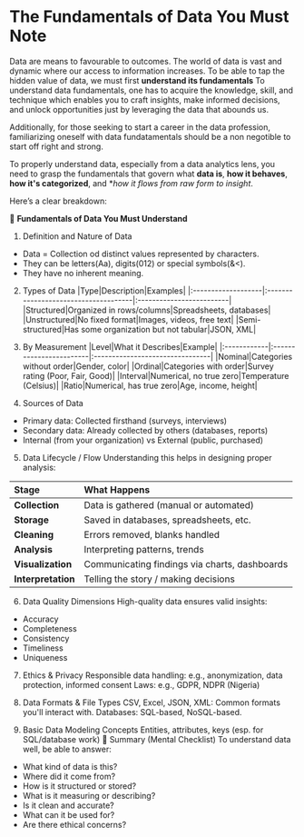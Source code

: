 # The Fundamentals of Data You Must Note

Data are means to favourable to outcomes. The world of data is vast and dynamic where our access to information increases. To be able to tap the hidden value of data, we must first **understand its fundamentals** To understand data fundamentals, one has to acquire the knowledge, skill, and technique which enables you to craft insights, make informed decisions, and unlock opportunities just by leveraging the data that abounds us.

Additionally, for those seeking to start a career in the data profession, familiarizing oneself with data fundatamentals should be a non negotible to start off right and strong.

To properly understand data, especially from a data analytics lens, you need to grasp the fundamentals that govern what **data is**, **how it behaves**, **how it's categorized**, and **how it flows from raw form to insight*.

Here’s a clear breakdown:

🔑 **Fundamentals of Data You Must Understand**
1. Definition and Nature of Data
- Data = Collection od distinct values represented by characters.
- They can be letters(Aa), digits(012) or special symbols(&<).
- They have no inherent meaning.

2. Types of Data
|Type|Description|Examples|
|:-------------------|:-------------------------------------|:-------------------------|
|Structured|Organized in rows/columns|Spreadsheets, databases|
|Unstructured|No fixed format|Images, videos, free text|
|Semi-structured|Has some organization but not tabular|JSON, XML|

3. By Measurement
|Level|What it Describes|Example|
|:------------|:------------------------|:--------------------------------|
|Nominal|Categories without order|Gender, color|
|Ordinal|Categories with order|Survey rating (Poor, Fair, Good)|
|Interval|Numerical, no true zero|Temperature (Celsius)|
|Ratio|Numerical, has true zero|Age, income, height|

4. Sources of Data
- Primary data: Collected firsthand (surveys, interviews)
- Secondary data: Already collected by others (databases, reports)
- Internal (from your organization) vs External (public, purchased)

5. Data Lifecycle / Flow
Understanding this helps in designing proper analysis:

|Stage|What Happens|
|:------------------|:----------------------------------------------|
|**Collection**|Data is gathered (manual or automated)|
|**Storage**|Saved in databases, spreadsheets, etc.|
|**Cleaning**|Errors removed, blanks handled|
|**Analysis**|Interpreting patterns, trends|
|**Visualization**|Communicating findings via charts, dashboards|
|**Interpretation**|Telling the story / making decisions|


6. Data Quality Dimensions
High-quality data ensures valid insights:
- Accuracy
- Completeness
- Consistency
- Timeliness
- Uniqueness

7. Ethics & Privacy
Responsible data handling: e.g., anonymization, data protection, informed consent
Laws: e.g., GDPR, NDPR (Nigeria)

8. Data Formats & File Types
CSV, Excel, JSON, XML: Common formats you'll interact with.
Databases: SQL-based, NoSQL-based.

9. Basic Data Modeling Concepts
Entities, attributes, keys (esp. for SQL/database work)
🌟 Summary (Mental Checklist)
To understand data well, be able to answer:
- What kind of data is this?
- Where did it come from?
- How is it structured or stored?
- What is it measuring or describing?
- Is it clean and accurate?
- What can it be used for?
- Are there ethical concerns?
